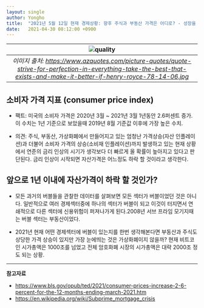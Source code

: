 ```yaml
---
layout: single
author: Yongho
title:  "2021년 5월 12일 현재 경제상황: 향후 주식과 부동산 가격은 어디로? - 성장을 위한 지식 #13"
date:   2021-04-30 08:12:00 +0900
---
```


| ![quality](https://www.azquotes.com/picture-quotes/quote-strive-for-perfection-in-everything-take-the-best-that-exists-and-make-it-better-if-henry-royce-78-14-06.jpg) |
| :--: |
| *이미지 출처: https://www.azquotes.com/picture-quotes/quote-strive-for-perfection-in-everything-take-the-best-that-exists-and-make-it-better-if-henry-royce-78-14-06.jpg* |

## 소비자 가격 지표 (consumer price index)
- 팩트: 미국의 소비자 가격은 2020년 3월 ~ 2021년 3월 1년동안 2.6퍼센트 증가. 이 수치는 1년 기준으로 보았을때 2019년 8월 기준값 이후에 가장 높은 수치.

- 의견: 주식, 부동산, 가상화폐에서 만들어지고 있는 엄청난 가격상승(자산 인플레이션)과 더불어 소비자 가격의 상승(소비재 인플레이션)까지 발생하고 있는 현재 상황에서 연준의 금리 인상의 시기가 생각보다 더 빠르게 올 확률이 높아지고 있다고 판단된다. 금리 인상이 시작되면 자산가격은 어느정도 하락 할 것이라고 생각한다.

## 앞으로 1년 이내에 자산가격이 하락 할 것인가?
- 모든 과거의 버블들을 관찰한 데이터를 살펴보면 모든 섹터가 버블이었던 것은 아니다. 일반적으로 여러 경제섹터중에 하나의 섹터가 버블이 되고 이것이 터지면서 연쇄적으로 다른 섹터에 신용위험이 퍼져나가게 된다.2008년 서브 프라임 모기지때는 버블 섹터는 부동산이었다.

- 2021년 현재 어떤 경제섹터에 버블이 있는지를 한번 생각해본다면 부동산과 주식도 상당한 가격 상승이 있지만 가장 눈에띄는 것은 가상화폐이지 않을까? 현재 비트코인 시가총액은 1000조를 넘었고 전체 암호화폐 시장의 시가총액은 대략 2000조 정도 되는 상황.

---
**참고자료**
- https://www.bls.gov/opub/ted/2021/consumer-prices-increase-2-6-percent-for-the-12-months-ending-march-2021.htm
- https://en.wikipedia.org/wiki/Subprime_mortgage_crisis